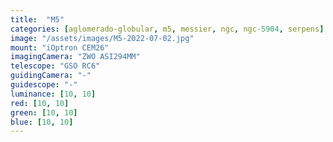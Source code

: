 ```yaml
---
title:  "M5"
categories: [aglomerado-globular, m5, messier, ngc, ngc-5904, serpens]
image: "/assets/images/M5-2022-07-02.jpg"
mount: "iOptron CEM26"
imagingCamera: "ZWO ASI294MM"
telescope: "GSO RC6"
guidingCamera: "-"
guidescope: "-"
luminance: [10, 10]
red: [10, 10]
green: [10, 10]
blue: [10, 10]
---
```

